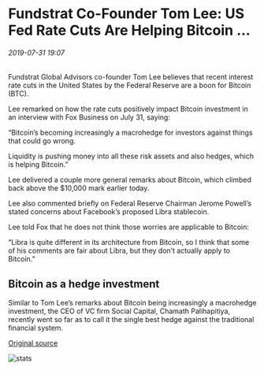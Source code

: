 # Fundstrat Co-Founder Tom Lee: US Fed Rate Cuts Are Helping Bitcoin ...

###### 2019-07-31 19:07

Fundstrat Global Advisors co-founder Tom Lee believes that recent interest rate cuts in the United States by the Federal Reserve are a boon for Bitcoin (BTC).

Lee remarked on how the rate cuts positively impact Bitcoin investment in an interview with Fox Business on July 31, saying:

“Bitcoin’s becoming increasingly a macrohedge for investors against things that could go wrong.

Liquidity is pushing money into all these risk assets and also hedges, which is helping Bitcoin.”

Lee delivered a couple more general remarks about Bitcoin, which climbed back above the $10,000 mark earlier today.

Lee also commented briefly on Federal Reserve Chairman Jerome Powell’s stated concerns about Facebook’s proposed Libra stablecoin.

Lee told Fox that he does not think those worries are applicable to Bitcoin:

“Libra is quite different in its architecture from Bitcoin, so I think that some of his comments are fair about Libra, but they don’t actually apply to Bitcoin.”

## Bitcoin as a hedge investment

Similar to Tom Lee’s remarks about Bitcoin being increasingly a macrohedge investment, the CEO of VC firm Social Capital, Chamath Palihapitiya, recently went so far as to call it the single best hedge against the traditional financial system.

[Original source](https://cointelegraph.com/news/fundstrat-co-founder-tom-lee-us-fed-rate-cuts-are-helping-bitcoin)

![stats](https://c.statcounter.com/11760860/0/a89fa40b/1/ "stats")